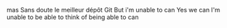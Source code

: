  mas
Sans doute le meilleur dépôt Git 
But i'm unable to can
Yes we can
I'm unable to be able to think of being able to can
